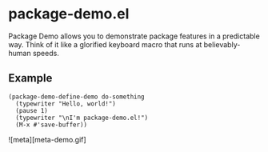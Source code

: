 # package-demo.el

Package Demo allows you to demonstrate package features in a
predictable way.  Think of it like a glorified keyboard macro that
runs at believably-human speeds.

## Example

```elisp
(package-demo-define-demo do-something
  (typewriter "Hello, world!")
  (pause 1)
  (typewriter "\nI'm package-demo.el!")
  (M-x #'save-buffer))
```

![meta][meta-demo.gif]
